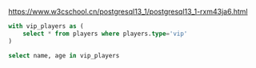 https://www.w3cschool.cn/postgresql13_1/postgresql13_1-rxm43ja6.html

```sql
with vip_players as (
    select * from players where players.type='vip'
)

select name, age in vip_players
```

